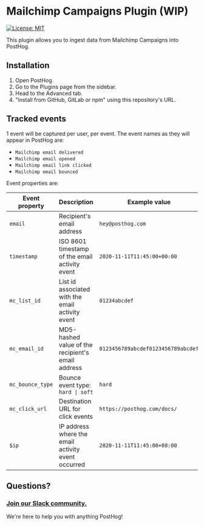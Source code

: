 # Mailchimp Campaigns Plugin (WIP)

[![License: MIT](https://img.shields.io/badge/License-MIT-red.svg?style=flat-square)](https://opensource.org/licenses/MIT)

This plugin allows you to ingest data from Mailchimp Campaigns into PostHog.

## Installation

1. Open PostHog.
1. Go to the Plugins page from the sidebar.
1. Head to the Advanced tab.
1. "Install from GitHub, GitLab or npm" using this repository's URL.


## Tracked events

1 event will be captured per user, per event. The event names as they will appear in PostHog are:

- `Mailchimp email delivered`
- `Mailchimp email opened`
- `Mailchimp email link clicked`
- `Mailchimp email bounced`

Event properties are:

| Event property | Description | Example value | Applicable events |
| -------------- | ----------- | ------------- | ----------------- |
| `email` | Recipient's email address | `hey@posthog.com` | all |
| `timestamp` | ISO 8601 timestamp of the email activity event | `2020-11-11T11:45:00+00:00` | all |
| `mc_list_id` | List id associated with the email activity event | `01234abcdef` | all |
| `mc_email_id` | MD5-hashed value of the recipient's email address | `0123456789abcdef0123456789abcdef` | all |
| `mc_bounce_type` | Bounce event type: `hard \| soft` | `hard` | email bounced |
| `mc_click_url` | Destination URL for click events | `https://posthog.com/docs/` | email link clicked |
| `$ip` | IP address where the email activity event occurred | `2020-11-11T11:45:00+00:00` | email opened, email link clicked |

## Questions?

### [Join our Slack community.](https://join.slack.com/t/posthogusers/shared_invite/enQtOTY0MzU5NjAwMDY3LTc2MWQ0OTZlNjhkODk3ZDI3NDVjMDE1YjgxY2I4ZjI4MzJhZmVmNjJkN2NmMGJmMzc2N2U3Yjc3ZjI5NGFlZDQ)

We're here to help you with anything PostHog!
